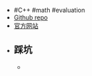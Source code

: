 - #C++ #math #evaluation
- [Github repo](https://github.com/ArashPartow/exprtk)
- [官方网站](http://www.partow.net/programming/exprtk/index.html)
- ## 踩坑
	-